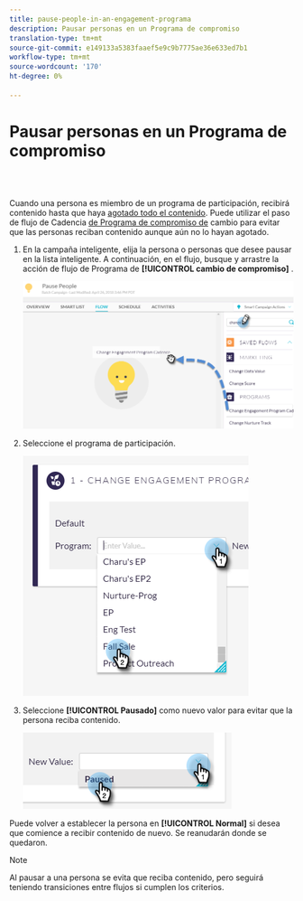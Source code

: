 ```yaml
---
title: pause-people-in-an-engagement-programa
description: Pausar personas en un Programa de compromiso
translation-type: tm+mt
source-git-commit: e149133a5383faaef5e9c9b7775ae36e633ed7b1
workflow-type: tm+mt
source-wordcount: '170'
ht-degree: 0%

---
```



# Pausar personas en un Programa de compromiso

<br> 

Cuando una persona es miembro de un programa de participación, recibirá contenido hasta que haya [agotado todo el contenido](https://docs.marketo.com/display/DOCS/People+Who+Have+Exhausted+Content). Puede utilizar el paso de flujo de Cadencia [de Programa de compromiso de](https://docs.marketo.com/display/DOCS/Change+Engagement+Program+Cadence) cambio para evitar que las personas reciban contenido aunque aún no lo hayan agotado.

1. En la campaña inteligente, elija la persona o personas que desee pausar en la lista inteligente. A continuación, en el flujo, busque y arrastre la acción de flujo de Programa de **[!UICONTROL cambio de compromiso]** .

   ![Imagen uno](/help/sky/assets/engagement-programs/pause-people-in-an-engagement-program/pause-people-in-an-engagement-program-1.png)

1. Seleccione el programa de participación.

   ![Imagen dos](/help/sky/assets/engagement-programs/pause-people-in-an-engagement-program/pause-people-in-an-engagement-program-2.png)

1. Seleccione **[!UICONTROL Pausado]** como nuevo valor para evitar que la persona reciba contenido.

   ![Imagen tres](/help/sky/assets/engagement-programs/pause-people-in-an-engagement-program/pause-people-in-an-engagement-program-3.png)

Puede volver a establecer la persona en **[!UICONTROL Normal]** si desea que comience a recibir contenido de nuevo. Se reanudarán donde se quedaron.

>[!NOTE]
>
>Al pausar a una persona se evita que reciba contenido, pero seguirá teniendo transiciones entre flujos si cumplen los criterios.
